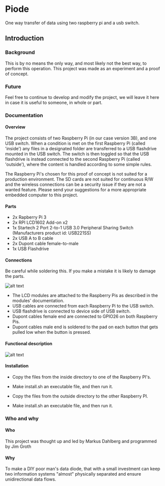 # Piode
One way transfer of data using two raspberry pi and a usb switch.

## Introduction

### Background
This is by no means the only way, and most likely not the best way, to perform this operation. This project was made as an experiment and a proof of concept.

### Future
Feel free to continue to develop and modify the project, we will leave it here in case it is useful to someone, in whole or part.

### Documentation

#### Overview
The project consists of two Raspberry Pi (in our case version 3B), and one USB switch. When a condition is met on the first Raspberry Pi (called 'inside') any files in a designated folder are transferred to a USB flashdrive mounted in the USB switch. The switch is then toggled so that the USB flashdrive is instead connected to the second Raspberry Pi (called 'outside'), where the content is handled according to some simple rules.

The Raspberry Pi's chosen for this proof of concept is not suited for a production environment. The SD cards are not suited for continuous R/W and the wireless connections can be a security issue if they are not a wanted feature. Please send your suggestions for a more appropriate embedded computer to this project. 


#### Parts
- 2x Rapberry Pi 3
- 2x RPI LCD1602 Add-on x2
- 1x Startech 2 Port 2-to-1 USB 3.0 Peripheral Sharing Switch (Manufacturers product id: USB221SS)
- 2x USB A to B cable
- 2x Dupont cable female-to-male
- 1x USB Flashdrive

#### Connections
Be careful while soldering this. If you make a mistake it is likely to damage the parts. 

![alt text](https://github.com/VanDerGroot/piode/blob/main/connection%20sketch.png "Diagram")

- The LCD modules are attached to the Raspberry Pis as described in the modules' documentation.
- USB cables are connected from each Raspberry Pi to the USB switch.
- USB flashdrive is connected to device side of USB switch.
- Dupont cables female end are connected to GPIO26 on both Raspberry Pis.
- Dupont cables male end is soldered to the pad on each button that gets pulled low when the button is pressed.

#### Functional description

![alt text](https://github.com/VanDerGroot/piode/blob/main/event_flowchart.png "Flowchart")


#### Installation
- Copy the files from the inside directory to one of the Raspberry PI's.
- Make install.sh an executable file, and then run it.

- Copy the files from the outside directory to the other Raspberry PI.
- Make install.sh an executable file, and then run it.

### Who and why
#### Who
This project was thought up and led by Markus Dahlberg and programmed by Jim Groth

#### Why
To make a DIY poor man's data diode, that with a small investment can keep two information systems "almost" physically separated and ensure unidirectional data flows. 


